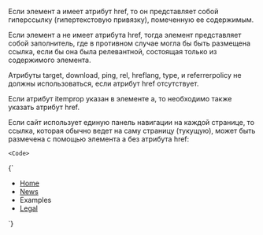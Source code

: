 <p>
    Если элемент <LinkElement>a</LinkElement> имеет атрибут href, то он представляет собой гиперссылку (гипертекстовую привязку), помеченную ее содержимым.
</p>

<p>
    Если элемент <LinkElement>a</LinkElement> не имеет атрибута href, тогда элемент представляет собой заполнитель, где в противном случае могла бы быть размещена ссылка, если бы она была релевантной, состоящая только из содержимого элемента.
</p>

<p>
    Атрибуты target, download, ping, rel, hreflang, type, и referrerpolicy не должны использоваться, если атрибут href отсутствует.
</p>

<p>
    Если атрибут itemprop указан в элементе <LinkElement>a</LinkElement>, то необходимо также указать атрибут href.
</p>

<ExampleBox>
    Если сайт использует единую панель навигации на каждой странице, то ссылка, которая обычно ведет на саму страницу (тукущую), может быть размечена с помощью элемента <LinkElement>a</LinkElement> без атрибута <LinkAttribute>href</LinkAttribute>:

    <Code>
{`<nav>
    <ul>
        <li> <a href="/">Home</a> </li>
        <li> <a href="/news">News</a> </li>
        <li> <a>Examples</a> </li>
        <li> <a href="/legal">Legal</a> </li>
    </ul>
</nav>`}
    </Code>

</ExampleBox>
